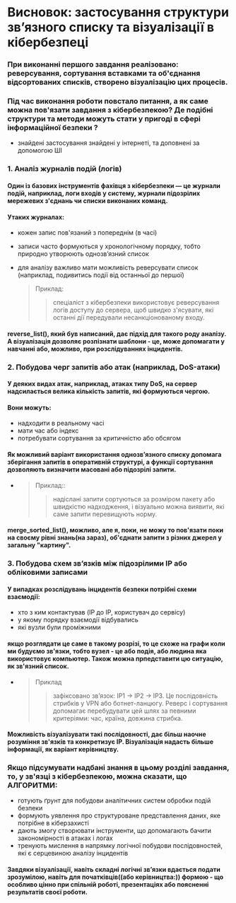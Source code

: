 <!-- зроблено самостійно у зв'зку з необхідністю поглиблення знать у майбутній професії -->

# Висновок: застосування структури зв’язного списку та візуалізації в кібербезпеці

### При виконанні першого завдання реалізовано: реверсування, сортування вставками та об'єднання відсортованих списків, створено візуалізацію цих процесів. 

### Під час виконання роботи повстало питання, а як саме можна пов'язати завдання з кібербезпекою? Де подібні структури та методи можуть стати у пригоді в сфері інформаційної безпеки ?

* знайдені застосування знайдені у інтернеті, та доповнені за допомогою ШІ


### 1. Аналіз журналів подій (логів)

#### Один із базових інструментів фахівця з кібербезпеки — це журнали подій, наприклад, логи входів у систему, журнали підозрілих мережевих з'єднань чи списки виконаних команд.

#### Утаких журналах:
 - кожен запис пов'язаний з попереднім (в часі)
 - записи часто формуються у хронологічному порядку, тобто природно утворюють однозв’язний список
 - для аналізу важливо мати можливість реверсувати список (наприклад, подивитись події від останньої до першої)


    > Приклад:
    >> спеціаліст з кібербезпеки використовує реверсування логів доступу до сервера, щоб швидко з'ясувати, які останні дії передували несанкціонованому входу.

#### reverse_list(), який був написаний,  дає підхід для такого роду аналізу. А візуалізація дозволяє розпізнати шаблони - це, може допомагати у навчанні або, можливо, при розслідуваннях інцидентів.


### 2. Побудова черг запитів або атак (наприклад, DoS-атаки)

#### У деяких видах атак, наприклад, атаках типу DoS, на сервер надсилається велика кількість запитів, які формуються чергою. 

#### Вони можуть:
 - надходити в реальному часі
 - мати час або індекс
 - потребувати сортування за критичністю або обсягом

#### Як можливий варіант використання однозв’язного списку допомага зберігання запитів в оперативній структурі, а функції сортування дозволяють визначити масовані або підозрілі запити.

 - 
    > Приклад::
    >> надіслані запити сортуються за розміром пакету або швидкістю надходження, і візуально можна виявити, які саме запити перевищують норму.

####  merge_sorted_list(), можливо, але я, поки, не можу то пов'язати поки на своєму рівні знань(на зараз), об'єднати запити з різних джерел у загальну "картину".


### 3. Побудова схем зв’язків між підозрілими IP або обліковими записами

#### У випадках розслідувань інцидентів безпеки потрібні схеми взаємодії:

 - хто з ким контактував (IP до IP, користувач до сервісу)
 - у якому порядку взаємодії відбувались
 - які вузли були проміжними

 #### якщо розглядати це саме в такому розрізі, то це схоже на графи коли ми будуємо зв'язки, тобто вузел - це або подія, або людина яка використовує компьютер. Також можна прпедставити цю ситуацію, як зв'язний список.

 - 
    > Приклад
    >> зафіксовано зв’язок: IP1 → IP2 → IP3. Це послідовність стрибків у VPN або ботнет-ланцюгу. Реверс і сортування допомагає перебудувати цей шлях за певними критеріями: час, країна, довжина стрибка.


#### Можливість візуалізувати такі послідовності, дає більш наочне розуміння зв'язків та конкретизує IP. Візуалізація надасть більше інформації, як варіант керівництву.


### Якщо підсумувати надбані знання в цьому розділі завдання, то, у зв'язці з кібербезпекою, можна сказати, що АЛГОРИТМИ:

 - готують ґрунт для побудови аналітичних систем обробки подій безпеки
 - формують уявлення про структуроване представлення даних, яке потрібне в кіберзахисті
 - дають змогу створювати інструменти, що допомагають бачити закономірності в атаках і логах
 - тренують мислення в напрямку логічної побудови послідовностей, які є серцевиною аналізу інцидентів


#### Завдяки візуалізації, навіть складні логічні зв’язки вдається подати зрозумілою, навіть для початківців((або керівництва:)) формою - що особливо цінно при спільній роботі, презентаціях або поясненні результатів своєї роботи.
